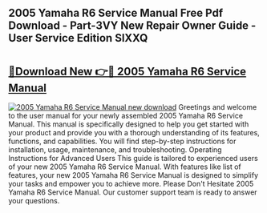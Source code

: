 ## 2005 Yamaha R6 Service Manual Free Pdf Download - Part-3VY New Repair Owner Guide - User Service Edition SlXXQ

# <h2><a href="http://bc13149.oget.top/?id=2005+Yamaha+R6+Service+Manual">🔗Download New 👉🔴 2005 Yamaha R6 Service Manual</a></h2>

[![2005 Yamaha R6 Service Manual new download](https://i.imgur.com/5g1atiW.png)](http://bc13149.oget.top/?id=2005+Yamaha+R6+Service+Manual)
Greetings and welcome to the user manual for your newly assembled 2005 Yamaha R6 Service Manual. This manual is specifically designed to help you get started with your product and provide you with a thorough understanding of its features, functions, and capabilities. You will find step-by-step instructions for installation, usage, maintenance, and troubleshooting. Operating Instructions for Advanced Users This guide is tailored to experienced users of your new 2005 Yamaha R6 Service Manual. With features like list of features, your new 2005 Yamaha R6 Service Manual is designed to simplify your tasks and empower you to achieve more. Please Don't Hesitate 2005 Yamaha R6 Service Manual. Our customer support team is ready to answer your questions.
